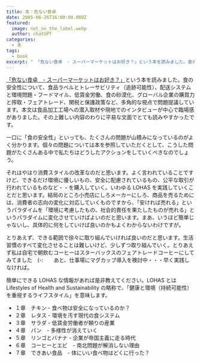 ```yaml
---
title: 本：危ない食卓
date: 2005-06-26T16:00:00.000Z
featured:
  image: not_on_the_label.webp
  author: chatGPT
categories:
  - 本
tags:
  - book
excerpt: " 「危ない食卓　- スーパーマーケットはお好き？」という本を読みました。食の安全性について、食品ラベルとトレーサビリティ（追跡可能性）、配送システムと環境問題・フードマイル、低賃金労働、食の砂漠化、グローバル企業の購買力と搾取・フェアトレード、関税と保護政策など、多角的な視点で問題提議しています。本文は食品加工工場への潜入取材や現地でのインタビューが中心で臨場感がありました。その上難しい内容のわりに平易な文面でとても読みやすかったです。"
---
```


[「危ない食卓　- スーパーマーケットはお好き？」](http://www.amazon.co.jp/exec/obidos/ASIN/4309204414/ref=nosim/yutakayamaguc-22)という本を読みました。食の安全性について、食品ラベルとトレーサビリティ（追跡可能性）、配送システムと環境問題・フードマイル、低賃金労働、食の砂漠化、グローバル企業の購買力と搾取・フェアトレード、関税と保護政策など、多角的な視点で問題提議しています。本文は食品加工工場への潜入取材や現地でのインタビューが中心で臨場感がありました。その上難しい内容のわりに平易な文面でとても読みやすかったです。

一口に「食の安全性」といっても、たくさんの問題が山積みになっているのがよく分かります。個々の問題については本を参照していただくとして、こうした問題がたくさんある中で私たちはどうしたアクションをしていくべきなのでしょう。

それはやはり消費スタイルの改革なのだと思います。よく言われていることですけど、できるだけ環境に優しいもの、安全に配慮されているもの、公平な取引が行われているものなど・・を購入していく。いわゆる LOHAS を実践していくことだと思います。結局のところ小売店にしろメーカーにしろ、商品を売るためには、消費者の志向の変化に対応していくものですから、「安ければ売れる」というパラダイムを「環境に考慮したもの、社会的責任を果たしたものが売れる」というパラダイムに変化させていけばよいのだと思います。まあ、いうほど簡単じゃないし、具体的に何をしていけば良いのかもよくわからないわけですが。

とりあえず、できる範囲で徐々に取り組んでいければ良いのだと思います。生活習慣のすべて変化させることは難しいけど、少しずつ取り組んでいく。とりあえず私は自宅で朝飲むコーヒーはスターバックスのフェアトレードコーヒーにしてみてました　(-:　　あと、仕事場にマグカップ導入を検討中・・・早く実践しなければ。

簡単にできる LOHAS な情報があれば是非教えてください。LOHAS とは Lifestyles of Health and Sustainability の略称で、「健康と環境（持続可能性）を重視するライフスタイル」を意味します。

- １章　チキン \- 食べ物は安全になっているのか？
- ２章　レタス \- 環境を汚す現代の食システム
- ３章　サラダ \- 低賃金労働者が頼りの産業
- ４章　パン　\- 多様性が消えていく
- ５章　リンゴとバナナ \- 企業が帝国主義に走る時代
- ６章　コーヒーとエビ　\- 南北問題が解消しない理由
- ７章　できあい食品　\- 体にいい食べ物はどくに行った？
